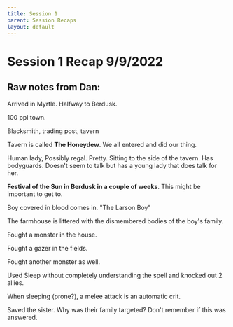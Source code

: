 ```yaml
---
title: Session 1
parent: Session Recaps
layout: default
---
```

# Session 1 Recap 9/9/2022

## Raw notes from Dan:

Arrived in Myrtle. Halfway to Berdusk. 

100 ppl town. 

Blacksmith, trading post, tavern   

Tavern is called **The Honeydew**. We all entered and did our thing.  

Human lady, Possibly regal. Pretty. Sitting to the side of the tavern. Has bodyguards. Doesn't seem to talk but has a young lady that does talk for her. 

**Festival of the Sun in Berdusk in a couple of weeks**. This might be important to get to.  

Boy covered in blood comes in. "The Larson Boy" 

The farmhouse is littered with the dismembered bodies of the boy's family.  

Fought a monster in the house. 

Fought a gazer in the fields.  

Fought another monster as well. 

Used Sleep without completely understanding the spell and knocked out 2 allies. 

When sleeping (prone?), a melee attack is an automatic crit. 

Saved the sister. Why was their family targeted? Don't remember if this was answered. 
